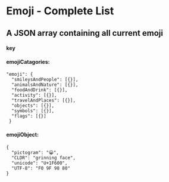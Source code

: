 # Emoji - Complete List
## A JSON array containing all current emoji

#### __key__
#### emojiCatagories:
```
"emoji": {
  "smileysAndPeople": [{}],
  "animalsAndNature": [{}],
  "foodAndDrink": [{}],
  "activity": [{}],
  "travelAndPlaces": [{}],
  "objects": [{}],
  "symbols": [{}],
  "flags": [{}]
 }
```
#### emojiObject: 
```
{
  "pictogram": "😀",
  "CLDR": "grinning face",
  "unicode": "U+1F600",
  "UTF-8": "F0 9F 98 80"
}
```